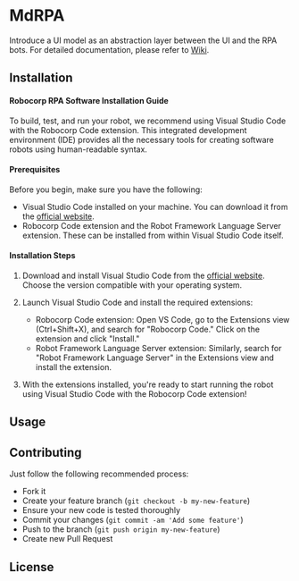 # MdRPA

Introduce a UI model as an abstraction layer between the UI and the RPA bots.
For detailed documentation, please refer to [Wiki]().

## Installation

#### Robocorp RPA Software Installation Guide

To build, test, and run your robot, we recommend using Visual Studio Code with the Robocorp Code extension. This integrated development environment (IDE) provides all the necessary tools for creating software robots using human-readable syntax.

#### Prerequisites

Before you begin, make sure you have the following:

- Visual Studio Code installed on your machine. You can download it from the [official website](https://code.visualstudio.com/download).
- Robocorp Code extension and the Robot Framework Language Server extension. These can be installed from within Visual Studio Code itself.

#### Installation Steps

1.  Download and install Visual Studio Code from the [official website](https://code.visualstudio.com/download). Choose the version compatible with your operating system.
2.  Launch Visual Studio Code and install the required extensions:

    - Robocorp Code extension: Open VS Code, go to the Extensions view (Ctrl+Shift+X), and search for "Robocorp Code." Click on the extension and click "Install."
    - Robot Framework Language Server extension: Similarly, search for "Robot Framework Language Server" in the Extensions view and install the extension.

3.  With the extensions installed, you're ready to start running the robot using Visual Studio Code with the Robocorp Code extension!

## Usage

## Contributing

Just follow the following recommended process:

- Fork it
- Create your feature branch (`git checkout -b my-new-feature`)
- Ensure your new code is tested thoroughly
- Commit your changes (`git commit -am 'Add some feature'`)
- Push to the branch (`git push origin my-new-feature`)
- Create new Pull Request

## License